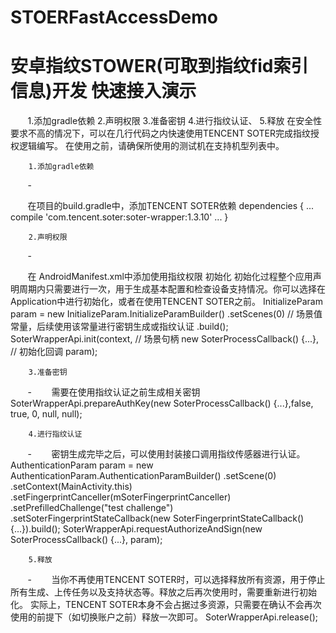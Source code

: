 # STOERFastAccessDemo

安卓指纹STOWER(可取到指纹fid索引信息)开发 快速接入演示
=
        1.添加gradle依赖
        2.声明权限
        3.准备密钥
        4.进行指纹认证、
        5.释放
        在安全性要求不高的情况下，可以在几行代码之内快速使用TENCENT SOTER完成指纹授权逻辑编写。
        在使用之前，请确保所使用的测试机在支持机型列表中。

        1.添加gradle依赖
        -
        
        在项目的build.gradle中，添加TENCENT SOTER依赖
        dependencies {
            ...
            compile 'com.tencent.soter:soter-wrapper:1.3.10'
            ...
        }

        2.声明权限
        -
        
        在 AndroidManifest.xml中添加使用指纹权限
        <uses-permission android:name="android.permission.USE_FINGERPRINT"/>
        初始化
        初始化过程整个应用声明周期内只需要进行一次，用于生成基本配置和检查设备支持情况。你可以选择在Application中进行初始化，或者在使用TENCENT SOTER之前。
        InitializeParam param = new InitializeParam.InitializeParamBuilder()
        .setScenes(0) // 场景值常量，后续使用该常量进行密钥生成或指纹认证
        .build();
        SoterWrapperApi.init(context, // 场景句柄
        new SoterProcessCallback<SoterProcessNoExtResult>() {...}, // 初始化回调
        param);

        3.准备密钥
        -
        需要在使用指纹认证之前生成相关密钥
        SoterWrapperApi.prepareAuthKey(new SoterProcessCallback<SoterProcessKeyPreparationResult>() {...},false, true, 0, null, null);

        4.进行指纹认证
        -
        密钥生成完毕之后，可以使用封装接口调用指纹传感器进行认证。
        AuthenticationParam param = new AuthenticationParam.AuthenticationParamBuilder()
                                            .setScene(0)
                                            .setContext(MainActivity.this)
                                            .setFingerprintCanceller(mSoterFingerprintCanceller)
                                            .setPrefilledChallenge("test challenge")
                                            .setSoterFingerprintStateCallback(new SoterFingerprintStateCallback() {...}).build();
        SoterWrapperApi.requestAuthorizeAndSign(new SoterProcessCallback<SoterProcessAuthenticationResult>() {...}, param);

        5.释放
        -
        当你不再使用TENCENT SOTER时，可以选择释放所有资源，用于停止所有生成、上传任务以及支持状态等。释放之后再次使用时，需要重新进行初始化。 实际上，TENCENT SOTER本身不会占据过多资源，只需要在确认不会再次使用的前提下（如切换账户之前）释放一次即可。
        SoterWrapperApi.release();

